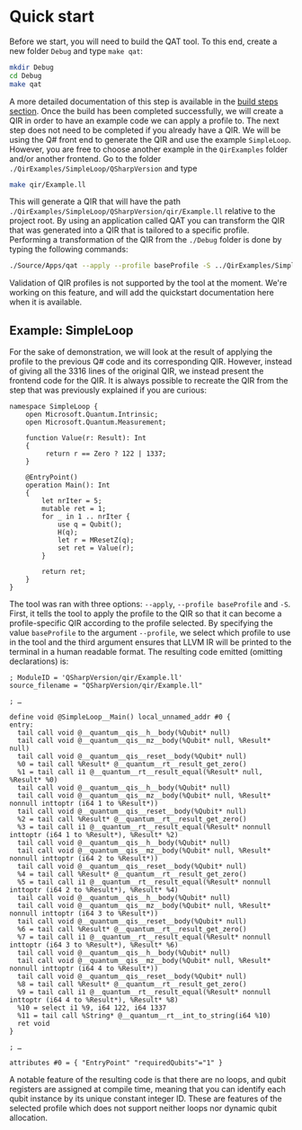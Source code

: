 # Quick start

Before we start, you will need to build the QAT tool. To this end, create a new folder `Debug` and type `make qat`:

```sh
mkdir Debug
cd Debug
make qat
```

A more detailed documentation of this step is available in the [build steps section](./BuildingLibrary.md). Once the build has been completed successfully, we will create a QIR in order to have an example code we can apply a profile to. The next step does not need to be completed if you already have a QIR. We will be using the Q# front end to generate the QIR and use the example `SimpleLoop`. However, you are free to choose another example in the `QirExamples` folder and/or another frontend. Go to the folder `./QirExamples/SimpleLoop/QSharpVersion` and type

```sh
make qir/Example.ll
```

This will generate a QIR that will have the path `./QirExamples/SimpleLoop/QSharpVersion/qir/Example.ll` relative to the project root.
By using an application called QAT you can transform the QIR that was generated into a QIR that is tailored to a specific profile. Performing a transformation of the QIR from the `./Debug` folder is done by typing the following commands:

```sh
./Source/Apps/qat --apply --profile baseProfile -S ../QirExamples/SimpleLoop/QSharpVersion/qir/Example.ll
```

Validation of QIR profiles is not supported by the tool at the moment. We're working on this feature, and will add the quickstart documentation here when it is available.

## Example: SimpleLoop

For the sake of demonstration, we will look at the result of applying the profile to the previous Q# code and its corresponding QIR. However, instead of giving all the 3316 lines of the original QIR, we instead present the frontend code for the QIR. It is always possible to recreate the QIR from the step that was previously explained if you are curious:

```
namespace SimpleLoop {
    open Microsoft.Quantum.Intrinsic;
    open Microsoft.Quantum.Measurement;

    function Value(r: Result): Int
    {
         return r == Zero ? 122 | 1337;
    }

    @EntryPoint()
    operation Main(): Int
    {
        let nrIter = 5;
        mutable ret = 1;
        for _ in 1 .. nrIter {
            use q = Qubit();
            H(q);
            let r = MResetZ(q);
            set ret = Value(r);
        }

        return ret;
    }
}
```

The tool was ran with three options: `--apply`, `--profile baseProfile` and `-S`. First, it tells the tool to apply the profile to the QIR so that it can become a profile-specific QIR according to the profile selected. By specifying the value `baseProfile` to the argument `--profile`, we select which profile to use in the tool and the third argument ensures that LLVM IR will be printed to the terminal in a human readable format. The resulting code emitted (omitting declarations) is:

```
; ModuleID = 'QSharpVersion/qir/Example.ll'
source_filename = "QSharpVersion/qir/Example.ll"

; …

define void @SimpleLoop__Main() local_unnamed_addr #0 {
entry:
  tail call void @__quantum__qis__h__body(%Qubit* null)
  tail call void @__quantum__qis__mz__body(%Qubit* null, %Result* null)
  tail call void @__quantum__qis__reset__body(%Qubit* null)
  %0 = tail call %Result* @__quantum__rt__result_get_zero()
  %1 = tail call i1 @__quantum__rt__result_equal(%Result* null, %Result* %0)
  tail call void @__quantum__qis__h__body(%Qubit* null)
  tail call void @__quantum__qis__mz__body(%Qubit* null, %Result* nonnull inttoptr (i64 1 to %Result*))
  tail call void @__quantum__qis__reset__body(%Qubit* null)
  %2 = tail call %Result* @__quantum__rt__result_get_zero()
  %3 = tail call i1 @__quantum__rt__result_equal(%Result* nonnull inttoptr (i64 1 to %Result*), %Result* %2)
  tail call void @__quantum__qis__h__body(%Qubit* null)
  tail call void @__quantum__qis__mz__body(%Qubit* null, %Result* nonnull inttoptr (i64 2 to %Result*))
  tail call void @__quantum__qis__reset__body(%Qubit* null)
  %4 = tail call %Result* @__quantum__rt__result_get_zero()
  %5 = tail call i1 @__quantum__rt__result_equal(%Result* nonnull inttoptr (i64 2 to %Result*), %Result* %4)
  tail call void @__quantum__qis__h__body(%Qubit* null)
  tail call void @__quantum__qis__mz__body(%Qubit* null, %Result* nonnull inttoptr (i64 3 to %Result*))
  tail call void @__quantum__qis__reset__body(%Qubit* null)
  %6 = tail call %Result* @__quantum__rt__result_get_zero()
  %7 = tail call i1 @__quantum__rt__result_equal(%Result* nonnull inttoptr (i64 3 to %Result*), %Result* %6)
  tail call void @__quantum__qis__h__body(%Qubit* null)
  tail call void @__quantum__qis__mz__body(%Qubit* null, %Result* nonnull inttoptr (i64 4 to %Result*))
  tail call void @__quantum__qis__reset__body(%Qubit* null)
  %8 = tail call %Result* @__quantum__rt__result_get_zero()
  %9 = tail call i1 @__quantum__rt__result_equal(%Result* nonnull inttoptr (i64 4 to %Result*), %Result* %8)
  %10 = select i1 %9, i64 122, i64 1337
  %11 = tail call %String* @__quantum__rt__int_to_string(i64 %10)
  ret void
}

; …

attributes #0 = { "EntryPoint" "requiredQubits"="1" }
```

A notable feature of the resulting code is that there are no loops, and qubit registers are assigned at compile time, meaning that you can identify each qubit instance by its unique constant integer ID. These are features of the selected profile which does not support neither loops nor dynamic qubit allocation.
